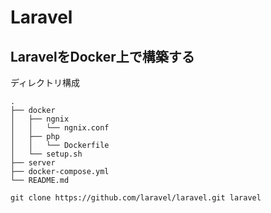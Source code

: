 # Laravel
## LaravelをDocker上で構築する
ディレクトリ構成  
```
.  
├── docker
│   ├── ngnix
│   │   └── ngnix.conf
│   ├── php
│   │   └── Dockerfile
│   └── setup.sh  
├── server  
├── docker-compose.yml
└── README.md
```
```
git clone https://github.com/laravel/laravel.git laravel

```
